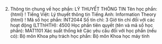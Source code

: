 2. Thông tin chung về học phần: LÝ THUYẾT THÔNG TIN Tên học phần:
{html}
! Tiếng Việt: Lý thuyết thông tin Tiếng Anh: Information Theory
{html}
! Mã số học phần: INT2044 Số tín chỉ: 3 Giờ tín chỉ đối với các hoạt động (LTThHTH): 4500 Học phần tiên quyết (tên và mã số học phần): MAT1101 Xác suất
thống kê Các yêu cầu đối với học phần (nếu có): Bộ môn Khoa phụ trách học phần: Bộ môn Khoa học máy tính
